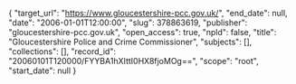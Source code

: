 {
  "target_url": "https://www.gloucestershire-pcc.gov.uk/", 
  "end_date": null, 
  "date": "2006-01-01T12:00:00", 
  "slug": 378863619, 
  "publisher": "gloucestershire-pcc.gov.uk", 
  "open_access": true, 
  "npld": false, 
  "title": "Gloucestershire Police and Crime Commissioner", 
  "subjects": [], 
  "collections": [], 
  "record_id": "20060101T120000/FYYBA1hXIttI0HX8fjoMOg==", 
  "scope": "root", 
  "start_date": null
}

